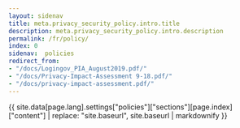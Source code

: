 ```yaml
---
layout: sidenav
title: meta.privacy_security_policy.intro.title
description: meta.privacy_security_policy.intro.description
permalink: /fr/policy/
index: 0
sidenav:  policies
redirect_from:
- "/docs/Logingov_PIA_August2019.pdf/"
- "/docs/Privacy-Impact-Assessment 9-18.pdf/"
- "/docs/privacy-impact-assessment.pdf/"
---
```


{{ site.data[page.lang].settings["policies"]["sections"][page.index]["content"] | replace: "site.baseurl", site.baseurl | markdownify }}
